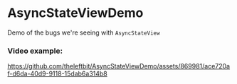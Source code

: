 # AsyncStateViewDemo

Demo of the bugs we're seeing with `AsyncStateView`

### Video example:

https://github.com/theleftbit/AsyncStateViewDemo/assets/869981/ace720af-d6da-40d9-9118-15dab6a314b8
